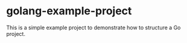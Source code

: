 # golang-example-project

This is a simple example project to demonstrate how to structure a Go project.


